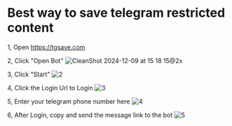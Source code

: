 # Best way to save telegram restricted content


1, Open https://tgsave.com

2, Click "Open Bot"
![CleanShot 2024-12-09 at 15 18 15@2x](https://github.com/user-attachments/assets/d0adeca0-e78a-4c83-82a2-f6a59ee6ee43)

3, Click "Start"
![2](https://github.com/user-attachments/assets/a9ed6925-e2fb-4e33-8a74-c3de7d0a2291)

4, Click the Login Url to Login
![3](https://github.com/user-attachments/assets/a3da9290-d563-46ac-b738-e1acd1fcee39)

5, Enter your telegram phone number here
![4](https://github.com/user-attachments/assets/607ef017-c75a-47f2-a63c-a29b6e388258)

6, After Login, copy and send the message link to the bot
![5](https://github.com/user-attachments/assets/7cfc76c5-3200-43a3-bc01-551e50d2cd61)
